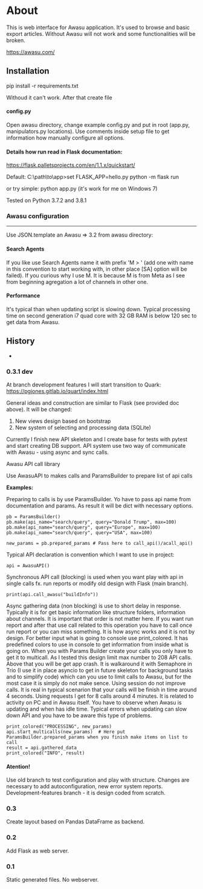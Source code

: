 # About

This is web interface for Awasu application. It's used to browse and basic export articles. Without Awasu will not work and some functionalities will be broken.

https://awasu.com/

## Installation

pip install -r requirements.txt

Withoud it can't work. After that create file

#### config.py
Open awasu directory, change example config.py and put in root (app.py, manipulators.py locations). Use comments inside setup file to get information how manually configure all options.

#### Details how run read in Flask documentation:
https://flask.palletsprojects.com/en/1.1.x/quickstart/

Default:
C:\path\to\app>set FLASK_APP=hello.py
python -m flask run

or try simple:
python app.py (it's work for me on Windows 7)

Tested on Python 3.7.2 and 3.8.1

### Awasu configuration

---
Use JSON.template an Awasu => 3.2 from awasu directory:

#### Search Agents ####

If you like use Search Agents name it with prefix 'M > ' (add one with name in this convention to start working with, in other place [SA] option will be failed). If you curious why I use M. It is because M is from Meta as I see from beginning agregation a lot of channels in other one.

#### Performance ####
It's typical than when updating script is slowing down. Typical processing time on second generation i7 quad core with 32 GB RAM is below 120 sec to get data from Awasu.

## History
-
### 0.3.1 dev
At branch development features I will start transition to Quark:
https://pgjones.gitlab.io/quart/index.html

General ideas and construction are similar to Flask (see provided doc above). It will be changed:
1. New views design based on bootstrap
2. New system of selecting and processing data (SQLite)

Currently I finish new API skeleton and I create base for tests with pytest and start creating DB support. API system use two way of communicate with Awasu - using async and sync calls.

Awasu API call library

Use AwasuAPI to makes calls and ParamsBuilder to prepare list of api calls

**Examples:**

Preparing to calls is by use ParamsBuilder. Yo have to pass api name from documentation and params. As result it will be dict with necessary options.

    pb = ParamsBuilder()
    pb.make(api_name="search/query", query="Donald Trump", max=100)
    pb.make(api_name="search/query", query="Europe", max=100)
    pb.make(api_name="search/query", query="USA", max=100)
    
    new_params = pb.prepared_params # Pass here to call_api()/acall_api()

Typical API declaration is convention which I want to use in project:

`
api = AwasuAPI()
`

Synchronous API call (blocking) is used when you want play with api in single calls fx. run reports or modify old design with Flask (main branch).

`
print(api.call_awasu("buildInfo"))
`

Async gathering data (non blocking) is use to short delay in response. Typically it is for get basic information like structure folders, information about channels. It is important that order is not matter here. If you want run report and after that use call related to this operation you have to call once run report or you can miss something. It is how async works and it is not by design. For better input what is going to console use print_colored. It has predefined colors to use in console to get information from inside what is going on. When you with Params Builder create your calls you only have to get it to multicall. As I tested this design limit max number to 208 API calls. Above that you will be get app crash. It is walkaround it with Semaphore in Trio (I use it in place asyncio to get in future skeleton for background tasks and to simplify code) which can you use to limit calls to Awasu, but for the most case it is simply do not make sence. Using session do not improve calls. It is real in typical scenarion that your calls will be finish in time around 4 seconds. Using requests I get for 8 calls around 4 minutes. It is related to activity on PC and in Awasu itself. You have to observe when Awasu is updating and when has idle time. Typical errors when updating can slow down API and you have to be aware this type of problems.

    print_colored("PROCESSING", new_params)
    api.start_multicalls(new_params)  # Here put ParamsBuilder.prepared_params when you finish make items on list to call
    result = api.gathered_data
    print_colored("INFO", result)


#### Atention!
Use old branch to test configuration and play with structure. Changes are necessary to add autoconfiguration, new error system reports. Development-features branch - it is design coded from scratch.

### 0.3
Create layout based on Pandas DataFrame as backend.
### 0.2

Add Flask as web server.

### 0.1

Static generated files. No webserver.

